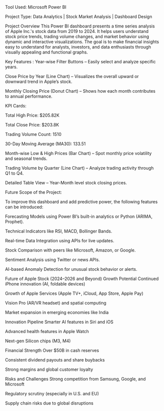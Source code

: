 Tool Used: Microsoft Power BI

Project Type: Data Analytics | Stock Market Analysis | Dashboard Design


Project Overview
This Power BI dashboard presents a time series analysis of Apple Inc.'s stock data from 2019 to 2024. It helps users understand stock price trends, trading volume changes, and market behavior using dynamic and interactive visualizations.
The goal is to make financial insights easy to understand for analysts, investors, and data enthusiasts through visually appealing and functional graphs.

Key Features :
Year-wise Filter Buttons – Easily select and analyze specific years.

Close Price by Year (Line Chart) – Visualizes the overall upward or downward trend in Apple’s stock.

Monthly Closing Price (Donut Chart) – Shows how each month contributes to annual performance.


KPI Cards:

Total High Price: $205.82K

Total Close Price: $203.8K

Trading Volume Count: 1510

30-Day Moving Average (MA30): 133.51


Month-wise Low & High Prices (Bar Chart) – Spot monthly price volatility and seasonal trends.

Trading Volume by Quarter (Line Chart) – Analyze trading activity through Q1 to Q4.

Detailed Table View – Year-Month level stock closing prices.


Future Scope of the Project:

To improve this dashboard and add predictive power, the following features can be introduced:

Forecasting Models using Power BI’s built-in analytics or Python (ARIMA, Prophet).

Technical Indicators like RSI, MACD, Bollinger Bands.

Real-time Data Integration using APIs for live updates.

Stock Comparison with peers like Microsoft, Amazon, or Google.

Sentiment Analysis using Twitter or news APIs.

AI-based Anomaly Detection for unusual stock behavior or alerts.

Future of Apple Stock (2024–2026 and Beyond)
Growth Potential
Continued iPhone innovation (AI, foldable devices)

Growth of Apple Services (Apple TV+, iCloud, App Store, Apple Pay)

Vision Pro (AR/VR headset) and spatial computing

Market expansion in emerging economies like India

Innovation Pipeline
Smarter AI features in Siri and iOS

Advanced health features in Apple Watch

Next-gen Silicon chips (M3, M4)

Financial Strength
Over $50B in cash reserves

Consistent dividend payouts and share buybacks

Strong margins and global customer loyalty

Risks and Challenges
Strong competition from Samsung, Google, and Microsoft

Regulatory scrutiny (especially in U.S. and EU)

Supply chain risks due to global disruptions


